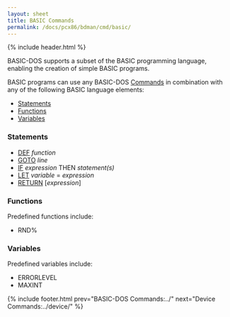 ```yaml
---
layout: sheet
title: BASIC Commands
permalink: /docs/pcx86/bdman/cmd/basic/
---
```


{% include header.html %}

BASIC-DOS supports a subset of the BASIC programming language, enabling
the creation of simple BASIC programs.

BASIC programs can use any BASIC-DOS [Commands](../) in combination with any
of the following BASIC language elements:

- [Statements](#statements)
- [Functions](#functions)
- [Variables](#variables)

### Statements

- [DEF](def/) *function*
- [GOTO](goto/) *line*
- [IF](if/) *expression* THEN *statement(s)*
- [LET](let/) *variable* = *expression*
- [RETURN](return/) [*expression*]

### Functions

Predefined functions include:

- RND%

### Variables

Predefined variables include:

- ERRORLEVEL
- MAXINT

{% include footer.html prev="BASIC-DOS Commands:../" next="Device Commands:../device/" %}

